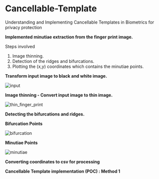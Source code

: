 # Cancellable-Template

Understanding and Implementing Cancellable Templates in Biometrics for privacy protection

<b>Implemented minutiae extraction from the finger print image. </b>

Steps involved
  1. Image thinning.
  2. Detection of the ridges and bifurcations.
  3. Plotting the (x,y)  coordinates which contains the minutiae points.

<b> Transform input image to black and white image. </b>

![input](https://cloud.githubusercontent.com/assets/3117217/9293507/32d008b0-444b-11e5-9853-82b97d6af00d.png)

<b> Image thinning -  Convert input image to thin image. </b>

![thin_finger_print](https://cloud.githubusercontent.com/assets/3117217/9293509/32d9e484-444b-11e5-87d7-a2a30194cd44.png)

<b> Detecting the bifurcations and ridges. </b>

<b> Bifurcation Points </b>

![bifurcation](https://cloud.githubusercontent.com/assets/3117217/9293506/32ce1230-444b-11e5-9e28-640422762576.png)

<b> Minutiae Points </b>

![minutiae](https://cloud.githubusercontent.com/assets/3117217/9293508/32d3e728-444b-11e5-8ba4-9bdfa23dcbc9.png)

<b> Converting coordinates to csv for processing </b>

<b> Cancellable Template implementation (POC) : Method 1 </b>

 
